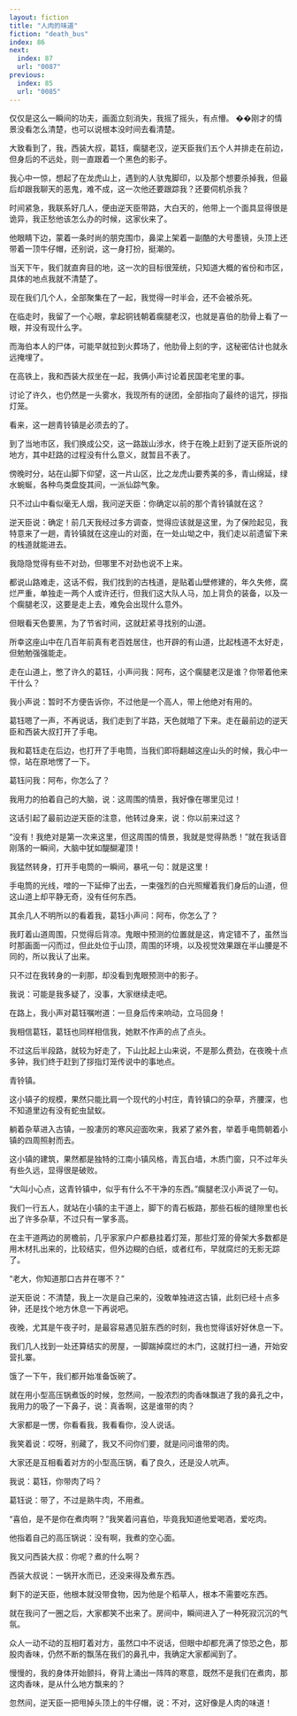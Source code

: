 ```yaml
---
layout: fiction
title: "人肉的味道"
fiction: "death_bus"
index: 86
next:
  index: 87
  url: "0087"
previous:
  index: 85
  url: "0085"
---
```

仅仅是这么一瞬间的功夫，画面立刻消失，我摇了摇头，有点懵。  ��刚才的情景没看怎么清楚，也可以说根本没时间去看清楚。

大致看到了，我，西装大叔，葛钰，瘸腿老汉，逆天臣我们五个人并排走在前边，但身后的不远处，则一直跟着一个黑色的影子。

我心中一惊，想起了在龙虎山上，遇到的人驮鬼脚印，以及那个想要杀掉我，但最后却跟我聊天的恶鬼，难不成，这一次他还要跟踪我？还要伺机杀我？

时间紧急，我联系好几人，便由逆天臣带路，大白天的，他带上一个面具显得很是诡异，我正愁他该怎么办的时候，这家伙来了。

他眼睛下边，蒙着一条时尚的朋克围巾，鼻梁上架着一副酷的大号墨镜，头顶上还带着一顶牛仔帽，还别说，这一身打扮，挺潮的。

当天下午，我们就直奔目的地，这一次的目标很笼统，只知道大概的省份和市区，具体的地点我就不清楚了。

现在我们几个人，全部聚集在了一起，我觉得一时半会，还不会被杀死。

在临走时，我留了一个心眼，拿起铜钱朝着瘸腿老汉，也就是喜伯的肋骨上看了一眼，并没有现什么字。

而海伯本人的尸体，可能早就拉到火葬场了，他肋骨上刻的字，这秘密估计也就永远掩埋了。

在高铁上，我和西装大叔坐在一起，我俩小声讨论着民国老宅里的事。

讨论了许久，也仍然是一头雾水，我现所有的谜团，全部指向了最终的诅咒，拶指灯笼。

看来，这一趟青铃镇是必须去的了。

到了当地市区，我们换成公交，这一路跋山涉水，终于在晚上赶到了逆天臣所说的地方，其中赶路的过程没有什么意义，就暂且不表了。

傍晚时分，站在山脚下仰望，这一片山区，比之龙虎山要秀美的多，青山绵延，绿水蜿蜒，各种鸟类盘旋其间，一派仙踪气象。

只不过山中看似毫无人烟，我问逆天臣：你确定以前的那个青铃镇就在这？

逆天臣说：确定！前几天我经过多方调查，觉得应该就是这里，为了保险起见，我特意来了一趟，青铃镇就在这座山的对面，在一处山坳之中，我们走以前遗留下来的栈道就能进去。

我隐隐觉得有些不对劲，但哪里不对劲也说不上来。

都说山路难走，这话不假，我们找到的古栈道，是贴着山壁修建的，年久失修，腐烂严重，单独走一两个人或许还行，但我们这大队人马，加上背负的装备，以及一个瘸腿老汉，这要是走上去，难免会出现什么意外。

但眼看天色要黑，为了节省时间，这就赶紧寻找别的山道。

所幸这座山中在几百年前真有老百姓居住，也开辟的有山道，比起栈道不太好走，但勉勉强强能走。

走在山道上，憋了许久的葛钰，小声问我：阿布，这个瘸腿老汉是谁？你带着他来干什么？

我小声说：暂时不方便告诉你，不过他是一个高人，带上他绝对有用的。

葛钰嗯了一声，不再说话，我们走到了半路，天色就暗了下来。走在最前边的逆天臣和西装大叔打开了手电。

我和葛钰走在后边，也打开了手电筒，当我们即将翻越这座山头的时候，我心中一惊，站在原地愣了一下。

葛钰问我：阿布，你怎么了？

我用力的拍着自己的大脑，说：这周围的情景，我好像在哪里见过！

这话引起了最前边逆天臣的注意，他转过身来，说：你以前来过这？

“没有！我绝对是第一次来这里，但这周围的情景，我就是觉得熟悉！”就在我话音刚落的一瞬间，大脑中犹如醍醐灌顶！

我猛然转身，打开手电筒的一瞬间，暴吼一句：就是这里！

手电筒的光线，噌的一下延伸了出去，一束强烈的白光照耀着我们身后的山道，但这山道上却平静无奇，没有任何东西。

其余几人不明所以的看着我，葛钰小声问：阿布，你怎么了？

我盯着山道周围，只觉得后背凉。鬼眼中预测的位置就是这，肯定错不了，虽然当时那画面一闪而过，但此处位于山顶，周围的环境，以及视觉效果跟在半山腰是不同的，所以我认了出来。

只不过在我转身的一刹那，却没看到鬼眼预测中的影子。

我说：可能是我多疑了，没事，大家继续走吧。

在路上，我小声对葛钰嘱咐道：一旦身后传来响动，立马回身！

我相信葛钰，葛钰也同样相信我，她默不作声的点了点头。

不过这后半段路，就较为好走了，下山比起上山来说，不是那么费劲，在夜晚十点多钟，我们终于赶到了拶指灯笼传说中的事地点。

青铃镇。

这小镇子的规模，果然只能比肩一个现代的小村庄，青铃镇口的杂草，齐腰深，也不知道里边有没有蛇虫鼠蚁。

躺着杂草进入古镇，一股凄厉的寒风迎面吹来，我紧了紧外套，举着手电筒朝着小镇的四周照射而去。

这小镇的建筑，果然都是独特的江南小镇风格，青瓦白墙，木质门窗，只不过年头有些久远，显得很是破败。

“大叫小心点，这青铃镇中，似乎有什么不干净的东西。”瘸腿老汉小声说了一句。

我们一行五人，就站在小镇的主干道上，脚下的青石板路，那些石板的缝隙里也长出了许多杂草，不过只有一掌多高。

在主干道两边的房檐前，几乎家家户户都悬挂着灯笼，那些灯笼的骨架大多数都是用木材扎出来的，比较结实，但外边糊的白纸，或者红布，早就腐烂的无影无踪了。

“老大，你知道那口古井在哪不？”

逆天臣说：不清楚，我上一次是自己来的，没敢单独进这古镇，此刻已经十点多钟，还是找个地方休息一下再说吧。

夜晚，尤其是午夜子时，是最容易遇见脏东西的时刻，我也觉得该好好休息一下。

我们几人找到一处还算结实的房屋，一脚踹掉腐烂的木门，这就打扫一通，开始安营扎寨。

饿了一下午，我们都开始准备饭碗了。

就在用小型高压锅煮饭的时候，忽然间，一股浓烈的肉香味飘进了我的鼻孔之中，我用力的吸了一下鼻子，说：真香啊，这是谁带的肉？

大家都是一愣，你看看我，我看看你，没人说话。

我笑着说：哎呀，别藏了，我又不问你们要，就是问问谁带的肉。

大家还是互相看着对方的小型高压锅，看了良久，还是没人吭声。

我说：葛钰，你带肉了吗？

葛钰说：带了，不过是熟牛肉，不用煮。

“喜伯，是不是你在煮肉啊？”我笑着问喜伯，毕竟我知道他爱喝酒，爱吃肉。

他指着自己的高压锅说：没有啊，我煮的空心面。

我又问西装大叔：你呢？煮的什么啊？

西装大叔说：一锅开水而已，还没来得及煮东西。

剩下的逆天臣，他根本就没带食物，因为他是个稻草人，根本不需要吃东西。

就在我问了一圈之后，大家都笑不出来了。房间中，瞬间进入了一种死寂沉沉的气氛。

众人一动不动的互相盯着对方，虽然口中不说话，但眼中却都充满了惊恐之色，那股肉香味，仍然不断的飘荡在我们的鼻孔中，我确定大家都闻到了。

慢慢的，我的身体开始颤抖，脊背上涌出一阵阵的寒意，既然不是我们在煮肉，那这肉香味，是从什么地方飘来的？

忽然间，逆天臣一把甩掉头顶上的牛仔帽，说：不对，这好像是人肉的味道！